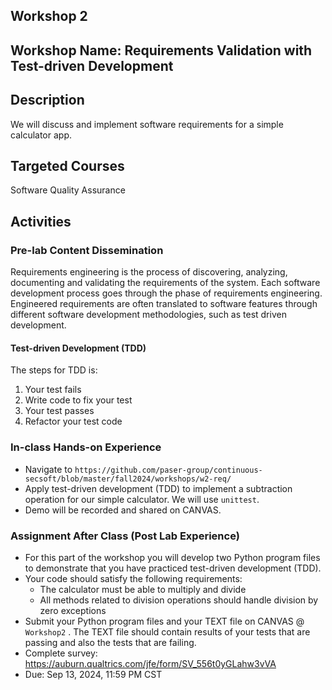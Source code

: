 ## Workshop 2

## Workshop Name: Requirements Validation with Test-driven Development 

## Description 

We will discuss and implement software requirements for a simple calculator app. 

## Targeted Courses 

Software Quality Assurance 

## Activities 

### Pre-lab Content Dissemination 

Requirements engineering is the process of discovering, analyzing, documenting and validating the requirements of the system. Each software development process goes through the phase of requirements engineering. Engineered requirements are often translated to software features through different software development methodologies, such as test driven development.    


#### Test-driven Development (TDD)

The steps for TDD is:

1. Your test fails 
2. Write code to fix your test 
3. Your test passes 
4. Refactor your test code 


### In-class Hands-on Experience 

- Navigate to `https://github.com/paser-group/continuous-secsoft/blob/master/fall2024/workshops/w2-req/`
- Apply test-driven development (TDD) to implement a subtraction operation for our simple calculator. We will use `unittest`. 
- Demo will be recorded and shared on CANVAS. 



### Assignment After Class (Post Lab Experience) 

- For this part of the workshop you will develop two Python program files to demonstrate that you have practiced test-driven development (TDD). 
- Your code should satisfy the following requirements:
  - The calculator must be able to multiply and divide
  - All methods related to division operations should handle division by zero exceptions
- Submit your Python program files and  your TEXT file on CANVAS @ `Workshop2` . The TEXT file should contain results of your tests that are passing and also the tests that are failing. 
- Complete survey: https://auburn.qualtrics.com/jfe/form/SV_556t0yGLahw3vVA
- Due: Sep 13, 2024, 11:59 PM CST 